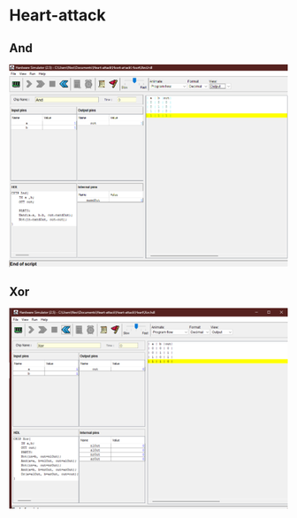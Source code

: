 # Heart-attack

## And


<img src="./Heart/AndSCR.png" />


## Xor










<img src="./Heart/XorSCR.png" />